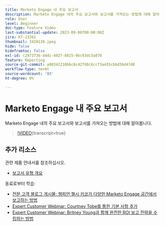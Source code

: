 ```yaml
---
title: Marketo Engage 내 주요 보고서
description: Marketo Engage 내의 주요 보고서와 보고서를 가져오는 방법에 대해 알아봅니다.
role: User
level: Beginner
doc-type: Feature Video
last-substantial-update: 2023-09-06T00:00:00Z
jira: KT-13261
thumbnail: 3420138.jpeg
hide: false
hidefromtoc: false
exl-id: c2973736-d4dc-492f-8815-9bc93dc5a870
feature: Reporting
source-git-commit: a80342218bbc8c42f88c6ccf3a435cbbd3bd47d0
workflow-type: tm+mt
source-wordcount: '93'
ht-degree: 0%

---
```


# Marketo Engage 내 주요 보고서

Marketo Engage 내의 주요 보고서와 보고서를 가져오는 방법에 대해 알아봅니다.

>[!VIDEO](https://video.tv.adobe.com/v/3420138/?learn=on){transcript=true}

## 추가 리소스

관련 제품 안내서를 참조하십시오.

* [보고서 유형 개요](https://experienceleague.adobe.com/docs/marketo/using/product-docs/reporting/basic-reporting/report-types/report-type-overview.html?lang=en)

동료로부터 학습:

* [전문 고객 블로그 게시물: 챔피언 첼시 키코가 다양한 Marketo Engage 공간에서 보고하는 방법](https://nation.marketo.com/t5/product-blogs/how-marketo-champion-chelsea-kiko-reports-in-various-marketo/ba-p/242627)
* [Expert Customer Webinar: Courtney Tobe를 통한 기본 사항 추가](https://nation.marketo.com/t5/product-blogs/on-demand-webinar-beyond-the-basics-marketo-reporting/ba-p/302116)
* [Expert Customer Webinar: Britney Young과 함께 완전한 ROI 보고 전략을 수립하는 방법](https://nation.marketo.com/t5/product-blogs/on-demand-webinar-rounding-out-your-reporting-how-to-build-a/ba-p/319082)
